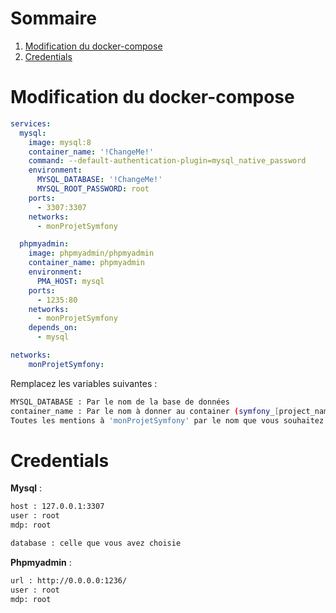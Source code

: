 # Sommaire

1. [Modification du docker-compose](#docker)
1. [Credentials](#credentials)


# Modification du docker-compose <a name="docker"></a>

```yaml
services:
  mysql:
    image: mysql:8
    container_name: '!ChangeMe!'
    command: --default-authentication-plugin=mysql_native_password
    environment:
      MYSQL_DATABASE: '!ChangeMe!'
      MYSQL_ROOT_PASSWORD: root
    ports:
      - 3307:3307
    networks:
      - monProjetSymfony

  phpmyadmin:
    image: phpmyadmin/phpmyadmin
    container_name: phpmyadmin
    environment:
      PMA_HOST: mysql
    ports:
      - 1235:80
    networks:
      - monProjetSymfony
    depends_on:
      - mysql

networks:
    monProjetSymfony:
```

Remplacez les variables suivantes :

```bash
MYSQL_DATABASE : Par le nom de la base de données
container_name : Par le nom à donner au container (symfony_[project_name] par exemple)
Toutes les mentions à 'monProjetSymfony' par le nom que vous souhaitez donner au réseau qui sera créé
```

# Credentials <a name="credentials"></a>

**Mysql** :

```bash
host : 127.0.0.1:3307
user : root
mdp: root

database : celle que vous avez choisie
```

**Phpmyadmin** :

```bash
url : http://0.0.0.0:1236/
user : root
mdp: root
```